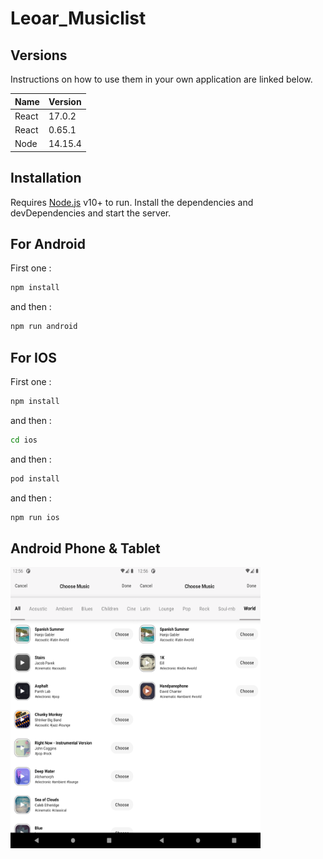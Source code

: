 # Leoar_Musiclist

## Versions

Instructions on how to use them in your own application are linked below.

| Name | Version |
| ------ | ------ |
| React | 17.0.2 |
| React | 0.65.1 |
| Node | 14.15.4 |

## Installation

Requires [Node.js](https://nodejs.org/) v10+ to run.
Install the dependencies and devDependencies and start the server.

## For Android

First one : 
```sh
npm install
```

and then : 
```sh
npm run android
```

## For IOS

First one : 
```sh
npm install
```

and then : 
```sh
cd ios
```

and then : 
```sh
pod install
```
and then : 
```sh
npm run ios
```

## Android Phone & Tablet
<img align="left" src="screenhot/android1.png" width ="200" height="450" >
<img src="screenhot/android2.png" width ="200" height="450" >
